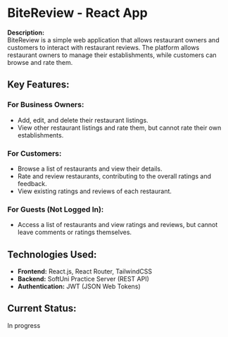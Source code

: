 # BiteReview - React App

**Description:**  
BiteReview is a simple web application that allows restaurant owners and customers to interact with restaurant reviews. The platform allows restaurant owners to manage their establishments, while customers can browse and rate them.

## Key Features:

### For Business Owners:
- Add, edit, and delete their restaurant listings.
- View other restaurant listings and rate them, but cannot rate their own establishments.

### For Customers:
- Browse a list of restaurants and view their details.
- Rate and review restaurants, contributing to the overall ratings and feedback.
- View existing ratings and reviews of each restaurant.

### For Guests (Not Logged In):
- Access a list of restaurants and view ratings and reviews, but cannot leave comments or ratings themselves.

## Technologies Used:
- **Frontend:** React.js, React Router, TailwindCSS
- **Backend:** SoftUni Practice Server (REST API)
- **Authentication:** JWT (JSON Web Tokens)

## Current Status: 
In progress
